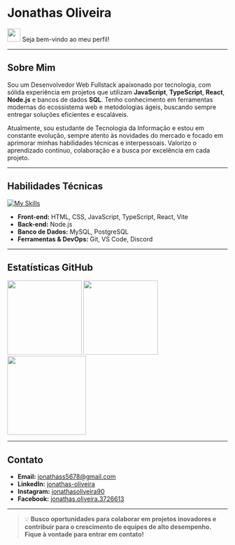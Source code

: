 # Jonathas Oliveira

<img height="30em" src="https://media.giphy.com/media/hvRJCLFzcasrR4ia7z/giphy.gif"/> Seja bem-vindo ao meu perfil!

---

## Sobre Mim

Sou um Desenvolvedor Web Fullstack apaixonado por tecnologia, com sólida experiência em projetos que utilizam **JavaScript**, **TypeScript**, **React**, **Node.js** e bancos de dados **SQL**. Tenho conhecimento em ferramentas modernas do ecossistema web e metodologias ágeis, buscando sempre entregar soluções eficientes e escaláveis.

Atualmente, sou estudante de Tecnologia da Informação e estou em constante evolução, sempre atento às novidades do mercado e focado em aprimorar minhas habilidades técnicas e interpessoais. Valorizo o aprendizado contínuo, colaboração e a busca por excelência em cada projeto.

---

## Habilidades Técnicas

[![My Skills](https://skillicons.dev/icons?i=js,ts,react,nodejs,html,css,vite,mysql,postgres,git,vscode)](https://skillicons.dev)

- **Front-end:** HTML, CSS, JavaScript, TypeScript, React, Vite
- **Back-end:** Node.js
- **Banco de Dados:** MySQL, PostgreSQL
- **Ferramentas & DevOps:** Git, VS Code, Discord

---

## Estatísticas GitHub

<div>
  <img height="170em" src="https://github-readme-stats.vercel.app/api?username=jonathasfrontend&show_icons=true&theme=merko&include_all_commits=true&count_private=true"/>
  <img height="170em" src="https://streak-stats.demolab.com/?user=jonathasfrontend&theme=merko"/>
  <img height="180em" src="https://github-readme-stats.vercel.app/api/top-langs/?username=jonathasfrontend&layout=compact&langs_count=7&theme=merko"/>
</div>

---

## Contato

- **Email:** [jonathass5678@gmail.com](mailto:jonathass5678@gmail.com)
- **LinkedIn:** [jonathas-oliveira](https://www.linkedin.com/in/jonathas-oliveira) <!-- Inclua seu LinkedIn se possuir -->
- **Instagram:** [jonathasoliveira90](https://www.instagram.com/jonathasoliveira90/)
- **Facebook:** [jonathas.oliveira.3726613](https://www.facebook.com/jonathas.oliveira.3726613/)

---

> 💡 **Busco oportunidades para colaborar em projetos inovadores e contribuir para o crescimento de equipes de alto desempenho. Fique à vontade para entrar em contato!**